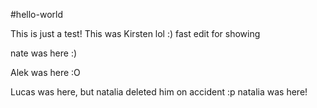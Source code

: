 #hello-world

This is just a test! This was Kirsten lol :) fast edit for showing

nate was here :)

Alek was here :O

Lucas was here, but natalia deleted him on accident :p
natalia was here! 